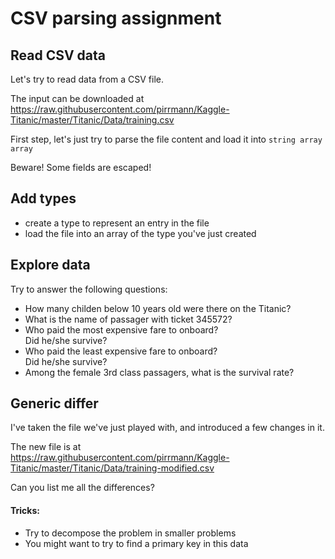 # CSV parsing assignment

## Read CSV data

Let's try to read data from a CSV file.

The input can be downloaded at<br>
https://raw.githubusercontent.com/pirrmann/Kaggle-Titanic/master/Titanic/Data/training.csv

First step, let's just try to parse the file content and load it into `string array array`

Beware! Some fields are escaped!

## Add types

* create a type to represent an entry in the file
* load the file into an array of the type you've just created

## Explore data

Try to answer the following questions:
* How many childen below 10 years old were there on the Titanic?
* What is the name of passager with ticket 345572?
* Who paid the most expensive fare to onboard?<br>Did he/she survive?
* Who paid the least expensive fare to onboard?<br>Did he/she survive?
* Among the female 3rd class passagers, what is the survival rate?

## Generic differ

I've taken the file we've just played with, and introduced a few changes in it.

The new file is at<br>
https://raw.githubusercontent.com/pirrmann/Kaggle-Titanic/master/Titanic/Data/training-modified.csv

Can you list me all the differences?

#### Tricks:

 - Try to decompose the problem in smaller problems
 - You might want to try to find a primary key in this data
